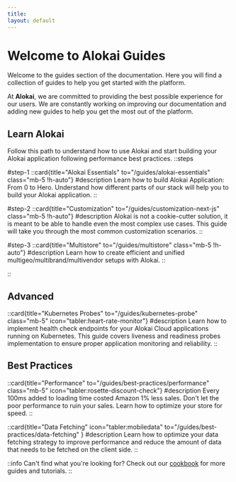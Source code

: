 ```yaml
---
title:
layout: default
---
```


# Welcome to Alokai Guides

Welcome to the guides section of the documentation. Here you will find a collection of guides to help you get started with the platform.

At **Alokai**, we are committed to providing the best possible experience for our users. We are constantly working on improving our documentation and adding new guides to help you get the most out of the platform.



## Learn Alokai

Follow this path to understand how to use Alokai and start building your Alokai application following performance best practices.
::steps

#step-1
::card{title="Alokai Essentials" to="/guides/alokai-essentials" class="mb-5 !h-auto"}
#description
Learn how to build Alokai Application: From 0 to Hero. Understand how different parts of our stack will help you to build your Alokai application.
::

#step-2
::card{title="Customization" to="/guides/customization-next-js" class="mb-5 !h-auto"}
#description
Alokai is not a cookie-cutter solution, it is meant to be able to handle even the most complex use cases. This guide will take you through the most common customization scenarios.
::

#step-3
::card{title="Multistore" to="/guides/multistore" class="mb-5 !h-auto"}
#description
Learn how to create efficient and unified multigeo/multibrand/multivendor setups with Alokai.
::

::

## Advanced

::card{title="Kubernetes Probes" to="/guides/kubernetes-probe" class="mb-5" icon="tabler:heart-rate-monitor"}
#description
Learn how to implement health check endpoints for your Alokai Cloud applications running on Kubernetes. This guide covers liveness and readiness probes implementation to ensure proper application monitoring and reliability.
::

## Best Practices

::card{title="Performance" to="/guides/best-practices/performance" class="mb-5" icon="tabler:rosette-discount-check"}
#description
Every 100ms added to loading time costed Amazon 1% less sales. Don't let the poor performance to ruin your sales. Learn how to optimize your store for speed.
::

::card{title="Data Fetching" icon="tabler:mobiledata" to="/guides/best-practices/data-fetching" }
#description
Learn how to optimize your data fetching strategy to improve performance and reduce the amount of data that needs to be fetched on the client side.
::

::info
Can't find what you're looking for? Check out our [cookbook](/cookbook) for more guides and tutorials.
::
